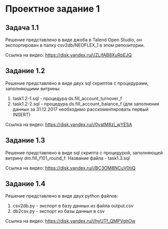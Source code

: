# Проектное задание 1

## Задача 1.1

Решение представлено в виде джоба в Talend Open Studio, он экспортирован в папку csv2db/NEOFLEX_1 в этом репозитории.

Ссылка на видео: https://disk.yandex.ru/i/ZLifAB8XuRpEJQ

## Задание 1.2

Решение представлено в виде двух sql скриптов с процедурами, заполняющими витрины:

1. task1.2-1.sql - процедура ds.fill_account_turnover_f
2. task1.2-2.sql - процедура ds.fill_account_balance_f (для заполнения данных за 31.12.2017 необходимо расскоментировать первый INSERT)

Ссылка на видео: https://disk.yandex.ru/i/0yatM8zl_wYESA

## Задание 1.3

Решение представлено в виде sql скрипта с процедурой, заполняющей витрину dm.fill_f101_round_f:
Название файла - task1.3.sql

Ссылка на видео: https://disk.yandex.ru/i/BC3OM8NCuV0tjQ

## Задание 1.4

Решение представлено в виде двух python файлов:

1. csv2db.py - экспорт в базу данных из файла output.csv
2. db2csv.py - экспорт из базы данных в csv

Ссылка на видео: https://disk.yandex.ru/i/hyUTf_QMPVghOw

